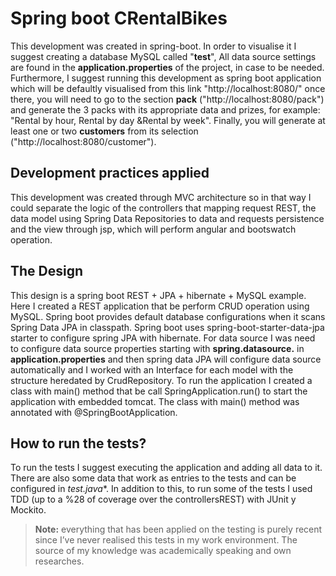 # Spring boot CRentalBikes

This development was created in spring-boot. In order to visualise it I suggest creating a database MySQL called "**test**", All data source settings are found in the **application.properties** of the project, in case to be needed. 
Furthermore, I suggest running this development as spring boot application which will be defaultly visualised from this link "http://localhost:8080/" once there, you will need to go to the section **pack** ("http://localhost:8080/pack") and generate the 3 packs with its appropriate data and prizes, for example: "Rental by hour, Rental by day &Rental by week". Finally, you will generate at least one or two **customers** from its selection ("http://localhost:8080/customer"). 

## Development practices applied

This development was created through MVC architecture so in that way I could separate the logic of the controllers that mapping request REST, the data model using Spring Data Repositories to data and requests persistence and the view through jsp, which will perform angular and bootswatch operation.

## The Design

This design is a spring boot REST + JPA + hibernate + MySQL example. Here I created a REST application that be perform CRUD operation using MySQL. Spring boot provides default database configurations when it scans Spring Data JPA in classpath. Spring boot uses spring-boot-starter-data-jpa starter to configure spring JPA with hibernate. For data source I was need to configure data source properties starting with **spring.datasource.** in **application.properties** and then spring data JPA will configure data source automatically and I worked with an Interface for each model with the structure heredated by CrudRepository. To run the application I created a class with main() method that be call SpringApplication.run() to start the application with embedded tomcat. The class with main() method was annotated with @SpringBootApplication.
	
## How to run the tests?

To run the tests I suggest executing the application and adding all data to it. There are also some data that work as entries to the tests and can be configured in **test*.java**. In addition to this, to run some of the tests I used TDD (up to a %28 of coverage over the controllersREST) with JUnit y Mockito.
> **Note:** everything that has been applied on the testing is purely recent since I’ve never realised this tests in my work environment. The source of my knowledge was academically speaking and own researches.
